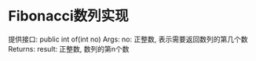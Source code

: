 # Fibonacci数列实现
提供接口: public int of(int no)
Args: 
	no: 正整数, 表示需要返回数列的第几个数
Returns:
	result: 正整数, 数列的第n个数